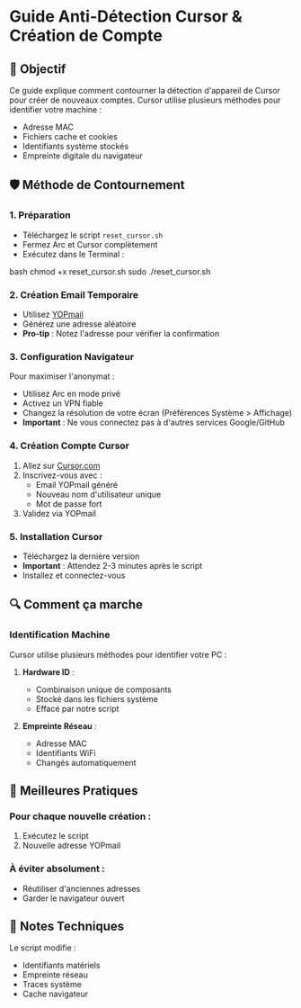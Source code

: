 # Guide Anti-Détection Cursor & Création de Compte

## 🎯 Objectif
Ce guide explique comment contourner la détection d'appareil de Cursor pour créer de nouveaux comptes. Cursor utilise plusieurs méthodes pour identifier votre machine :
- Adresse MAC
- Fichiers cache et cookies
- Identifiants système stockés
- Empreinte digitale du navigateur

## 🛡️ Méthode de Contournement

### 1. Préparation
- Téléchargez le script `reset_cursor.sh`
- Fermez Arc et Cursor complètement
- Exécutez dans le Terminal :
  
bash
chmod +x reset_cursor.sh
sudo ./reset_cursor.sh


### 2. Création Email Temporaire
- Utilisez [YOPmail](https://yopmail.com)
- Générez une adresse aléatoire
- **Pro-tip** : Notez l'adresse pour vérifier la confirmation

### 3. Configuration Navigateur
Pour maximiser l'anonymat :
- Utilisez Arc en mode privé
- Activez un VPN fiable
- Changez la résolution de votre écran (Préférences Système > Affichage)
- **Important** : Ne vous connectez pas à d'autres services Google/GitHub

### 4. Création Compte Cursor
1. Allez sur [Cursor.com](https://cursor.com)
2. Inscrivez-vous avec :
   - Email YOPmail généré
   - Nouveau nom d'utilisateur unique
   - Mot de passe fort
3. Validez via YOPmail

### 5. Installation Cursor
- Téléchargez la dernière version
- **Important** : Attendez 2-3 minutes après le script
- Installez et connectez-vous

## 🔍 Comment ça marche

### Identification Machine
Cursor utilise plusieurs méthodes pour identifier votre PC :
1. **Hardware ID** : 
   - Combinaison unique de composants
   - Stocké dans les fichiers système
   - Effacé par notre script

2. **Empreinte Réseau** :
   - Adresse MAC
   - Identifiants WiFi
   - Changés automatiquement


## 🎯 Meilleures Pratiques

### Pour chaque nouvelle création :
1. Exécutez le script
2. Nouvelle adresse YOPmail

### À éviter absolument :
- Réutiliser d'anciennes adresses
- Garder le navigateur ouvert

## 📝 Notes Techniques

Le script modifie :
- Identifiants matériels
- Empreinte réseau
- Traces système
- Cache navigateur
